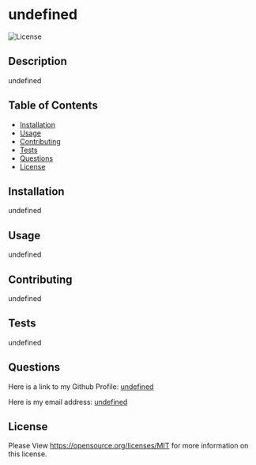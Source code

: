 # undefined

![License](https://img.shields.io/badge/License-MIT-yellow.svg)

## Description

undefined

## Table of Contents

- [Installation](#installation)
- [Usage](#usage)
- [Contributing](#contributions)
- [Tests](#tests)
- [Questions](#questions)
- [License](#license)

## Installation<a id="installation"></a>

undefined

## Usage<a id="usage"></a>

undefined

## Contributing <a id="contributions"></a>

undefined

## Tests<a id="tests"></a>

undefined

## Questions<a id="questions"></a>

Here is a link to my Github Profile: <a href="https://github.com/undefined">undefined</a>

Here is my email address: <a href="mailto:undefined">undefined</a>

## License
Please View https://opensource.org/licenses/MIT for more information on this license.
